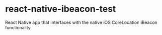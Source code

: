 # react-native-ibeacon-test
React Native app that interfaces with the native iOS CoreLocation iBeacon functionality
